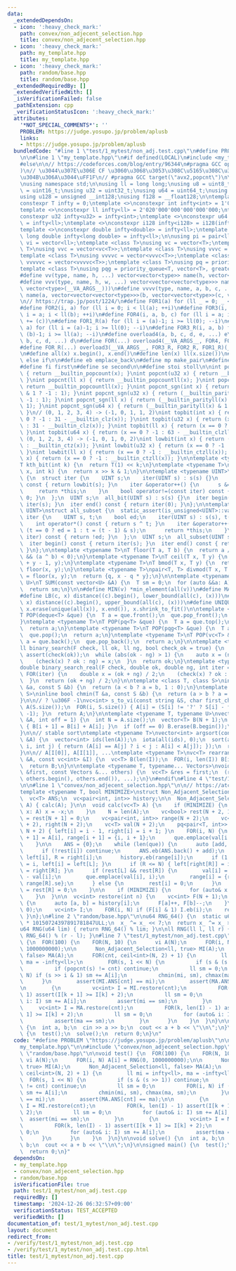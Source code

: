 ```yaml
---
data:
  _extendedDependsOn:
  - icon: ':heavy_check_mark:'
    path: convex/non_adjecent_selection.hpp
    title: convex/non_adjecent_selection.hpp
  - icon: ':heavy_check_mark:'
    path: my_template.hpp
    title: my_template.hpp
  - icon: ':heavy_check_mark:'
    path: random/base.hpp
    title: random/base.hpp
  _extendedRequiredBy: []
  _extendedVerifiedWith: []
  _isVerificationFailed: false
  _pathExtension: cpp
  _verificationStatusIcon: ':heavy_check_mark:'
  attributes:
    '*NOT_SPECIAL_COMMENTS*': ''
    PROBLEM: https://judge.yosupo.jp/problem/aplusb
    links:
    - https://judge.yosupo.jp/problem/aplusb
  bundledCode: "#line 1 \"test/1_mytest/non_adj.test.cpp\"\n#define PROBLEM \"https://judge.yosupo.jp/problem/aplusb\"\
    \n\n#line 1 \"my_template.hpp\"\n#if defined(LOCAL)\n#include <my_template_compiled.hpp>\n\
    #else\n\n// https://codeforces.com/blog/entry/96344\n#pragma GCC optimize(\"Ofast,unroll-loops\"\
    )\n// \u3044\u307E\u306E CF \u3060\u3068\u3053\u308C\u5165\u308C\u308B\u3068\u52D5\
    \u304B\u306A\u3044\uFF1F\n// #pragma GCC target(\"avx2,popcnt\")\n\n#include <bits/stdc++.h>\n\
    \nusing namespace std;\n\nusing ll = long long;\nusing u8 = uint8_t;\nusing u16\
    \ = uint16_t;\nusing u32 = uint32_t;\nusing u64 = uint64_t;\nusing i128 = __int128;\n\
    using u128 = unsigned __int128;\nusing f128 = __float128;\n\ntemplate <class T>\n\
    constexpr T infty = 0;\ntemplate <>\nconstexpr int infty<int> = 1'010'000'000;\n\
    template <>\nconstexpr ll infty<ll> = 2'020'000'000'000'000'000;\ntemplate <>\n\
    constexpr u32 infty<u32> = infty<int>;\ntemplate <>\nconstexpr u64 infty<u64>\
    \ = infty<ll>;\ntemplate <>\nconstexpr i128 infty<i128> = i128(infty<ll>) * 2'000'000'000'000'000'000;\n\
    template <>\nconstexpr double infty<double> = infty<ll>;\ntemplate <>\nconstexpr\
    \ long double infty<long double> = infty<ll>;\n\nusing pi = pair<ll, ll>;\nusing\
    \ vi = vector<ll>;\ntemplate <class T>\nusing vc = vector<T>;\ntemplate <class\
    \ T>\nusing vvc = vector<vc<T>>;\ntemplate <class T>\nusing vvvc = vector<vvc<T>>;\n\
    template <class T>\nusing vvvvc = vector<vvvc<T>>;\ntemplate <class T>\nusing\
    \ vvvvvc = vector<vvvvc<T>>;\ntemplate <class T>\nusing pq = priority_queue<T>;\n\
    template <class T>\nusing pqg = priority_queue<T, vector<T>, greater<T>>;\n\n\
    #define vv(type, name, h, ...) vector<vector<type>> name(h, vector<type>(__VA_ARGS__))\n\
    #define vvv(type, name, h, w, ...) vector<vector<vector<type>>> name(h, vector<vector<type>>(w,\
    \ vector<type>(__VA_ARGS__)))\n#define vvvv(type, name, a, b, c, ...) \\\n  vector<vector<vector<vector<type>>>>\
    \ name(a, vector<vector<vector<type>>>(b, vector<vector<type>>(c, vector<type>(__VA_ARGS__))))\n\
    \n// https://trap.jp/post/1224/\n#define FOR1(a) for (ll _ = 0; _ < ll(a); ++_)\n\
    #define FOR2(i, a) for (ll i = 0; i < ll(a); ++i)\n#define FOR3(i, a, b) for (ll\
    \ i = a; i < ll(b); ++i)\n#define FOR4(i, a, b, c) for (ll i = a; i < ll(b); i\
    \ += (c))\n#define FOR1_R(a) for (ll i = (a)-1; i >= ll(0); --i)\n#define FOR2_R(i,\
    \ a) for (ll i = (a)-1; i >= ll(0); --i)\n#define FOR3_R(i, a, b) for (ll i =\
    \ (b)-1; i >= ll(a); --i)\n#define overload4(a, b, c, d, e, ...) e\n#define overload3(a,\
    \ b, c, d, ...) d\n#define FOR(...) overload4(__VA_ARGS__, FOR4, FOR3, FOR2, FOR1)(__VA_ARGS__)\n\
    #define FOR_R(...) overload3(__VA_ARGS__, FOR3_R, FOR2_R, FOR1_R)(__VA_ARGS__)\n\
    \n#define all(x) x.begin(), x.end()\n#define len(x) ll(x.size())\n#define elif\
    \ else if\n\n#define eb emplace_back\n#define mp make_pair\n#define mt make_tuple\n\
    #define fi first\n#define se second\n\n#define stoi stoll\n\nint popcnt(int x)\
    \ { return __builtin_popcount(x); }\nint popcnt(u32 x) { return __builtin_popcount(x);\
    \ }\nint popcnt(ll x) { return __builtin_popcountll(x); }\nint popcnt(u64 x) {\
    \ return __builtin_popcountll(x); }\nint popcnt_sgn(int x) { return (__builtin_parity(unsigned(x))\
    \ & 1 ? -1 : 1); }\nint popcnt_sgn(u32 x) { return (__builtin_parity(x) & 1 ?\
    \ -1 : 1); }\nint popcnt_sgn(ll x) { return (__builtin_parityll(x) & 1 ? -1 :\
    \ 1); }\nint popcnt_sgn(u64 x) { return (__builtin_parityll(x) & 1 ? -1 : 1);\
    \ }\n// (0, 1, 2, 3, 4) -> (-1, 0, 1, 1, 2)\nint topbit(int x) { return (x ==\
    \ 0 ? -1 : 31 - __builtin_clz(x)); }\nint topbit(u32 x) { return (x == 0 ? -1\
    \ : 31 - __builtin_clz(x)); }\nint topbit(ll x) { return (x == 0 ? -1 : 63 - __builtin_clzll(x));\
    \ }\nint topbit(u64 x) { return (x == 0 ? -1 : 63 - __builtin_clzll(x)); }\n//\
    \ (0, 1, 2, 3, 4) -> (-1, 0, 1, 0, 2)\nint lowbit(int x) { return (x == 0 ? -1\
    \ : __builtin_ctz(x)); }\nint lowbit(u32 x) { return (x == 0 ? -1 : __builtin_ctz(x));\
    \ }\nint lowbit(ll x) { return (x == 0 ? -1 : __builtin_ctzll(x)); }\nint lowbit(u64\
    \ x) { return (x == 0 ? -1 : __builtin_ctzll(x)); }\n\ntemplate <typename T>\n\
    T kth_bit(int k) {\n  return T(1) << k;\n}\ntemplate <typename T>\nbool has_kth_bit(T\
    \ x, int k) {\n  return x >> k & 1;\n}\n\ntemplate <typename UINT>\nstruct all_bit\
    \ {\n  struct iter {\n    UINT s;\n    iter(UINT s) : s(s) {}\n    int operator*()\
    \ const { return lowbit(s); }\n    iter &operator++() {\n      s &= s - 1;\n \
    \     return *this;\n    }\n    bool operator!=(const iter) const { return s !=\
    \ 0; }\n  };\n  UINT s;\n  all_bit(UINT s) : s(s) {}\n  iter begin() const { return\
    \ iter(s); }\n  iter end() const { return iter(0); }\n};\n\ntemplate <typename\
    \ UINT>\nstruct all_subset {\n  static_assert(is_unsigned<UINT>::value);\n  struct\
    \ iter {\n    UINT s, t;\n    bool ed;\n    iter(UINT s) : s(s), t(s), ed(0) {}\n\
    \    int operator*() const { return s ^ t; }\n    iter &operator++() {\n     \
    \ (t == 0 ? ed = 1 : t = (t - 1) & s);\n      return *this;\n    }\n    bool operator!=(const\
    \ iter) const { return !ed; }\n  };\n  UINT s;\n  all_subset(UINT s) : s(s) {}\n\
    \  iter begin() const { return iter(s); }\n  iter end() const { return iter(0);\
    \ }\n};\n\ntemplate <typename T>\nT floor(T a, T b) {\n  return a / b - (a % b\
    \ && (a ^ b) < 0);\n}\ntemplate <typename T>\nT ceil(T x, T y) {\n  return floor(x\
    \ + y - 1, y);\n}\ntemplate <typename T>\nT bmod(T x, T y) {\n  return x - y *\
    \ floor(x, y);\n}\ntemplate <typename T>\npair<T, T> divmod(T x, T y) {\n  T q\
    \ = floor(x, y);\n  return {q, x - q * y};\n}\n\ntemplate <typename T, typename\
    \ U>\nT SUM(const vector<U> &A) {\n  T sm = 0;\n  for (auto &&a: A) sm += a;\n\
    \  return sm;\n}\n\n#define MIN(v) *min_element(all(v))\n#define MAX(v) *max_element(all(v))\n\
    #define LB(c, x) distance((c).begin(), lower_bound(all(c), (x)))\n#define UB(c,\
    \ x) distance((c).begin(), upper_bound(all(c), (x)))\n#define UNIQUE(x) sort(all(x)),\
    \ x.erase(unique(all(x)), x.end()), x.shrink_to_fit()\n\ntemplate <typename T>\n\
    T POP(deque<T> &que) {\n  T a = que.front();\n  que.pop_front();\n  return a;\n\
    }\ntemplate <typename T>\nT POP(pq<T> &que) {\n  T a = que.top();\n  que.pop();\n\
    \  return a;\n}\ntemplate <typename T>\nT POP(pqg<T> &que) {\n  T a = que.top();\n\
    \  que.pop();\n  return a;\n}\ntemplate <typename T>\nT POP(vc<T> &que) {\n  T\
    \ a = que.back();\n  que.pop_back();\n  return a;\n}\n\ntemplate <typename F>\n\
    ll binary_search(F check, ll ok, ll ng, bool check_ok = true) {\n  if (check_ok)\
    \ assert(check(ok));\n  while (abs(ok - ng) > 1) {\n    auto x = (ng + ok) / 2;\n\
    \    (check(x) ? ok : ng) = x;\n  }\n  return ok;\n}\ntemplate <typename F>\n\
    double binary_search_real(F check, double ok, double ng, int iter = 100) {\n \
    \ FOR(iter) {\n    double x = (ok + ng) / 2;\n    (check(x) ? ok : ng) = x;\n\
    \  }\n  return (ok + ng) / 2;\n}\n\ntemplate <class T, class S>\ninline bool chmax(T\
    \ &a, const S &b) {\n  return (a < b ? a = b, 1 : 0);\n}\ntemplate <class T, class\
    \ S>\ninline bool chmin(T &a, const S &b) {\n  return (a > b ? a = b, 1 : 0);\n\
    }\n\n// ? \u306F -1\nvc<int> s_to_vi(const string &S, char first_char) {\n  vc<int>\
    \ A(S.size());\n  FOR(i, S.size()) { A[i] = (S[i] != '?' ? S[i] - first_char :\
    \ -1); }\n  return A;\n}\n\ntemplate <typename T, typename U>\nvector<T> cumsum(vector<U>\
    \ &A, int off = 1) {\n  int N = A.size();\n  vector<T> B(N + 1);\n  FOR(i, N)\
    \ { B[i + 1] = B[i] + A[i]; }\n  if (off == 0) B.erase(B.begin());\n  return B;\n\
    }\n\n// stable sort\ntemplate <typename T>\nvector<int> argsort(const vector<T>\
    \ &A) {\n  vector<int> ids(len(A));\n  iota(all(ids), 0);\n  sort(all(ids), [&](int\
    \ i, int j) { return (A[i] == A[j] ? i < j : A[i] < A[j]); });\n  return ids;\n\
    }\n\n// A[I[0]], A[I[1]], ...\ntemplate <typename T>\nvc<T> rearrange(const vc<T>\
    \ &A, const vc<int> &I) {\n  vc<T> B(len(I));\n  FOR(i, len(I)) B[i] = A[I[i]];\n\
    \  return B;\n}\n\ntemplate <typename T, typename... Vectors>\nvoid concat(vc<T>\
    \ &first, const Vectors &... others) {\n  vc<T> &res = first;\n  (res.insert(res.end(),\
    \ others.begin(), others.end()), ...);\n}\n#endif\n#line 4 \"test/1_mytest/non_adj.test.cpp\"\
    \n\n#line 1 \"convex/non_adjecent_selection.hpp\"\n\n// https://atcoder.jp/contests/joisc2018/tasks/joisc2018_j\n\
    template <typename T, bool MINIMIZE>\nstruct Non_Adjacent_Selection {\n  int N;\n\
    \  vc<T> ANS;\n  vc<pair<int, int>> history;\n\n  Non_Adjacent_Selection(vc<T>&\
    \ A) { calc(A); }\n\n  void calc(vc<T> A) {\n    if (MINIMIZE) {\n      for (auto&\
    \ x: A) x = -x;\n    }\n    N = len(A);\n    vc<bool> rest(N + 2, 1);\n    rest[0]\
    \ = rest[N + 1] = 0;\n    vc<pair<int, int>> range(N + 2);\n    vc<int> left(N\
    \ + 2), right(N + 2);\n    vc<T> val(N + 2);\n    pq<pair<T, int>> que;\n    FOR(i,\
    \ N + 2) { left[i] = i - 1, right[i] = i + 1; }\n    FOR(i, N) {\n      val[i\
    \ + 1] = A[i], range[i + 1] = {i, i + 1};\n      que.emplace(val[i + 1], i + 1);\n\
    \    }\n\n    ANS = {0};\n    while (len(que)) {\n      auto [add, i] = POP(que);\n\
    \      if (!rest[i]) continue;\n      ANS.eb(ANS.back() + add);\n      int L =\
    \ left[i], R = right[i];\n      history.eb(range[i]);\n      if (1 <= L) { right[left[L]]\
    \ = i, left[i] = left[L]; }\n      if (R <= N) { left[right[R]] = i, right[i]\
    \ = right[R]; }\n      if (rest[L] && rest[R]) {\n        val[i] = val[L] + val[R]\
    \ - val[i];\n        que.emplace(val[i], i);\n        range[i] = {range[L].fi,\
    \ range[R].se};\n      } else {\n        rest[i] = 0;\n      }\n      rest[L]\
    \ = rest[R] = 0;\n    }\n\n    if (MINIMIZE) {\n      for (auto& x: ANS) x = -x;\n\
    \    }\n  }\n\n  vc<int> restore(int n) {\n    vc<int> F(N + 1);\n    FOR(i, n)\
    \ {\n      auto [a, b] = history[i];\n      F[a]++, F[b]--;\n    }\n    F = cumsum<int>(F,\
    \ 0);\n    vc<int> I;\n    FOR(i, N) if (F[i] & 1) I.eb(i);\n    return I;\n \
    \ }\n};\n#line 2 \"random/base.hpp\"\n\nu64 RNG_64() {\n  static u64 x_ = u64(chrono::duration_cast<chrono::nanoseconds>(chrono::high_resolution_clock::now().time_since_epoch()).count())\
    \ * 10150724397891781847ULL;\n  x_ ^= x_ << 7;\n  return x_ ^= x_ >> 9;\n}\n\n\
    u64 RNG(u64 lim) { return RNG_64() % lim; }\n\nll RNG(ll l, ll r) { return l +\
    \ RNG_64() % (r - l); }\n#line 7 \"test/1_mytest/non_adj.test.cpp\"\n\nvoid test()\
    \ {\n  FOR(100) {\n    FOR(N, 10) {\n      vi A(N);\n      FOR(i, N) A[i] = RNG(0,\
    \ 1000000000);\n\n      Non_Adjacent_Selection<ll, true> MI(A);\n      Non_Adjacent_Selection<ll,\
    \ false> MA(A);\n      FOR(cnt, ceil<int>(N, 2) + 1) {\n        ll mi = infty<ll>,\
    \ ma = -infty<ll>;\n        FOR(s, 1 << N) {\n          if (s & (s >> 1)) continue;\n\
    \          if (popcnt(s) != cnt) continue;\n          ll sm = 0;\n          FOR(i,\
    \ N) if (s >> i & 1) sm += A[i];\n          chmin(mi, sm), chmax(ma, sm);\n  \
    \      }\n        assert(MI.ANS[cnt] == mi);\n        assert(MA.ANS[cnt] == ma);\n\
    \n        {\n          vc<int> I = MI.restore(cnt);\n          FOR(k, len(I) -\
    \ 1) assert(I[k + 1] >= I[k] + 2);\n          ll sm = 0;\n          for (auto&\
    \ i: I) sm += A[i];\n          assert(mi == sm);\n        }\n        {\n     \
    \     vc<int> I = MA.restore(cnt);\n          FOR(k, len(I) - 1) assert(I[k +\
    \ 1] >= I[k] + 2);\n          ll sm = 0;\n          for (auto& i: I) sm += A[i];\n\
    \          assert(ma == sm);\n        }\n      }\n    }\n  }\n}\n\nvoid solve()\
    \ {\n  int a, b;\n  cin >> a >> b;\n  cout << a + b << \"\\n\";\n}\n\nsigned main()\
    \ {\n  test();\n  solve();\n  return 0;\n}\n"
  code: "#define PROBLEM \"https://judge.yosupo.jp/problem/aplusb\"\n\n#include \"\
    my_template.hpp\"\n\n#include \"convex/non_adjecent_selection.hpp\"\n#include\
    \ \"random/base.hpp\"\n\nvoid test() {\n  FOR(100) {\n    FOR(N, 10) {\n     \
    \ vi A(N);\n      FOR(i, N) A[i] = RNG(0, 1000000000);\n\n      Non_Adjacent_Selection<ll,\
    \ true> MI(A);\n      Non_Adjacent_Selection<ll, false> MA(A);\n      FOR(cnt,\
    \ ceil<int>(N, 2) + 1) {\n        ll mi = infty<ll>, ma = -infty<ll>;\n      \
    \  FOR(s, 1 << N) {\n          if (s & (s >> 1)) continue;\n          if (popcnt(s)\
    \ != cnt) continue;\n          ll sm = 0;\n          FOR(i, N) if (s >> i & 1)\
    \ sm += A[i];\n          chmin(mi, sm), chmax(ma, sm);\n        }\n        assert(MI.ANS[cnt]\
    \ == mi);\n        assert(MA.ANS[cnt] == ma);\n\n        {\n          vc<int>\
    \ I = MI.restore(cnt);\n          FOR(k, len(I) - 1) assert(I[k + 1] >= I[k] +\
    \ 2);\n          ll sm = 0;\n          for (auto& i: I) sm += A[i];\n        \
    \  assert(mi == sm);\n        }\n        {\n          vc<int> I = MA.restore(cnt);\n\
    \          FOR(k, len(I) - 1) assert(I[k + 1] >= I[k] + 2);\n          ll sm =\
    \ 0;\n          for (auto& i: I) sm += A[i];\n          assert(ma == sm);\n  \
    \      }\n      }\n    }\n  }\n}\n\nvoid solve() {\n  int a, b;\n  cin >> a >>\
    \ b;\n  cout << a + b << \"\\n\";\n}\n\nsigned main() {\n  test();\n  solve();\n\
    \  return 0;\n}"
  dependsOn:
  - my_template.hpp
  - convex/non_adjecent_selection.hpp
  - random/base.hpp
  isVerificationFile: true
  path: test/1_mytest/non_adj.test.cpp
  requiredBy: []
  timestamp: '2024-12-26 06:32:57+09:00'
  verificationStatus: TEST_ACCEPTED
  verifiedWith: []
documentation_of: test/1_mytest/non_adj.test.cpp
layout: document
redirect_from:
- /verify/test/1_mytest/non_adj.test.cpp
- /verify/test/1_mytest/non_adj.test.cpp.html
title: test/1_mytest/non_adj.test.cpp
---
```

